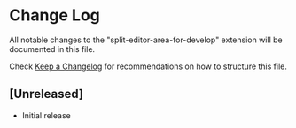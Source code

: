 # Change Log

All notable changes to the "split-editor-area-for-develop" extension will be documented in this file.

Check [Keep a Changelog](http://keepachangelog.com/) for recommendations on how to structure this file.

## [Unreleased]

- Initial release